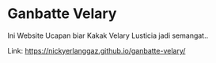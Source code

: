 # Ganbatte Velary
Ini Website Ucapan biar Kakak Velary Lusticia jadi semangat.. 

Link: https://nickyerlanggaz.github.io/ganbatte-velary/
